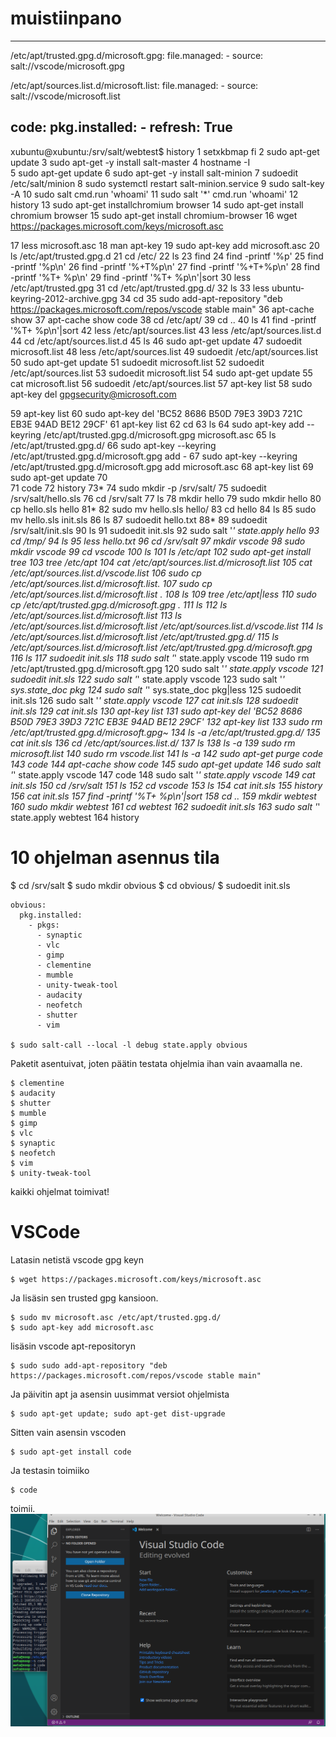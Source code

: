 # muistiinpano    

  ----
/etc/apt/trusted.gpg.d/microsoft.gpg:
  file.managed:
    - source: salt://vscode/microsoft.gpg

/etc/apt/sources.list.d/microsoft.list:
  file.managed:
    - source: salt://vscode/microsoft.list

code:
  pkg.installed:
    - refresh: True
  ----
    
    
   xubuntu@xubuntu:/srv/salt/webtest$ history
   1  setxkbmap fi
   2  sudo apt-get update
   3  sudo apt-get -y install salt-master
   4  hostname -I   
   5  sudo apt-get update
   6  sudo apt-get -y install salt-minion
   7  sudoedit /etc/salt/minion
   8  sudo systemctl restart salt-minion.service
   9  sudo salt-key -A
   10  sudo salt 
cmd.run
 'whoami'
   11  sudo salt '*' 
cmd.run
 'whoami'
   12  history
   13  sudo apt-get installchromium browser
   14  sudo apt-get install chromium browser
   15  sudo apt-get install chromium-browser
   16  wget 
https://packages.microsoft.com/keys/microsoft.asc

   17  less microsoft.asc 
   18  man apt-key
   19  sudo apt-key add microsoft.asc 
   20  ls /etc/apt/trusted.gpg.d
   21  cd /etc/
   22  ls
   23  find
   24  find -printf '%p'
   25  find -printf '%p\n'
   26  find -printf '%+T%p\n'
   27  find -printf '%+T+%p\n'
   28  find -printf '%T+ %p\n'
   29  find -printf '%T+ %p\n'|sort
   30  less /etc/apt/trusted.gpg
   31  cd /etc/apt/trusted.gpg.d/
   32  ls
   33  less ubuntu-keyring-2012-archive.gpg 
   34  cd
   35  sudo add-apt-repository "deb 
https://packages.microsoft.com/repos/vscode
 stable main"
   36  apt-cache show
   37  apt-cache show code
   38  cd /etc/apt/
   39  cd ..
   40  ls
   41  find -printf '%T+ %p\n'|sort
   42  less /etc/apt/sources.list
   43  less /etc/apt/sources.list.d
   44  cd /etc/apt/sources.list.d
   45  ls
   46  sudo apt-get update
   47  sudoedit microsoft.list
   48  less /etc/apt/sources.list
   49  sudoedit /etc/apt/sources.list
   50  sudo apt-get update
   51  sudoedit microsoft.list
   52  sudoedit /etc/apt/sources.list
   53  sudoedit microsoft.list
   54  sudo apt-get update
   55  cat microsoft.list 
   56  sudoedit /etc/apt/sources.list
   57  apt-key list
   58  sudo apt-key del 
gpgsecurity@microsoft.com

   59  apt-key list
   60  sudo apt-key del 'BC52 8686 B50D 79E3 39D3  721C EB3E 94AD BE12 29CF'
   61  apt-key list
   62  cd
   63  ls
   64  sudo apt-key add --keyring /etc/apt/trusted.gpg.d/microsoft.gpg microsoft.asc
   65  ls /etc/apt/trusted.gpg.d/
   66  sudo apt-key --keyring /etc/apt/trusted.gpg.d/microsoft.gpg add -
   67  sudo apt-key --keyring /etc/apt/trusted.gpg.d/microsoft.gpg add microsoft.asc
   68  apt-key list
   69  sudo apt-get update
   70  
   71  code
   72  history
   73* 
   74  sudo mkdir -p /srv/salt/
   75  sudoedit /srv/salt/hello.sls
   76  cd /srv/salt
   77  ls
   78  mkdir hello
   79  sudo mkdir hello
   80  cp hello.sls hello
   81* 
   82  sudo mv hello.sls hello/
   83  cd hello
   84  ls
   85  sudo mv hello.sls init.sls
   86  ls
   87  sudoedit hello.txt
   88* 
   89  sudoedit /srv/salt/init.sls
   90  ls
   91  sudoedit init.sls
   92  sudo salt '*' state.apply hello
   93  cd /tmp/
   94  ls
   95  less hello.txt 
   96  cd /srv/salt
   97  mkdir vscode
   98  sudo mkdir vscode
   99  cd vscode
  100  ls
  101  ls /etc/apt
  102  sudo apt-get install tree
  103  tree /etc/apt
  104  cat /etc/apt/sources.list.d/microsoft.list 
  105  cat /etc/apt/sources.list.d/vscode.list 
  106  sudo cp /etc/apt/sources.list.d/microsoft.list. 
  107  sudo cp /etc/apt/sources.list.d/microsoft.list .
  108  ls
  109  tree /etc/apt|less
  110  sudo cp /etc/apt/trusted.gpg.d/microsoft.gpg .
  111  ls
  112  ls /etc/apt/sources.list.d/microsoft.list 
  113  ls /etc/apt/sources.list.d/microsoft.list /etc/apt/sources.list.d/vscode.list 
  114  ls /etc/apt/sources.list.d/microsoft.list  /etc/apt/trusted.gpg.d/ 
  115  ls /etc/apt/sources.list.d/microsoft.list  /etc/apt/trusted.gpg.d/microsoft.gpg
  116  ls
  117  sudoedit init.sls
  118  sudo salt '*' state.apply vscode
  119  sudo rm /etc/apt/trusted.gpg.d/microsoft.gpg
  120  sudo salt '*' state.apply vscode
  121  sudoedit init.sls
  122  sudo salt '*' state.apply vscode
  123  sudo salt '*' sys.state_doc pkg
  124  sudo salt '*' sys.state_doc pkg|less
  125  sudoedit init.sls
  126  sudo salt '*' state.apply vscode
  127  cat init.sls
  128  sudoedit init.sls
  129  cat init.sls
  130  apt-key list
  131  sudo apt-key del 'BC52 8686 B50D 79E3 39D3  721C EB3E 94AD BE12 29CF'
  132  apt-key list
  133  sudo rm /etc/apt/trusted.gpg.d/microsoft.gpg~ 
  134  ls -a /etc/apt/trusted.gpg.d/
  135  cat init.sls
  136  cd /etc/apt/sources.list.d/
  137  ls
  138  ls -a
  139  sudo rm microsoft.list 
  140  sudo rm vscode.list 
  141  ls -a
  142  sudo apt-get purge code
  143  code
  144  apt-cache show code
  145  sudo apt-get update
  146  sudo salt '*' state.apply vscode
  147  code
  148  sudo salt '*' state.apply vscode
  149  cat init.sls
  150  cd /srv/salt
  151  ls
  152  cd vscode
  153  ls
  154  cat init.sls
  155  history
  156  cat init.sls
  157  find -printf '%T+ %p\n'|sort
  158  cd ..
  159  mkdir webtest
  160  sudo mkdir webtest
  161  cd webtest
  162  sudoedit init.sls
  163  sudo salt '*' state.apply webtest
  164  history
    
# 10 ohjelman asennus tila

  $ cd /srv/salt
  $ sudo mkdir obvious
  $ cd obvious/
  $ sudoedit init.sls


    obvious:
      pkg.installed:
        - pkgs:
          - synaptic
          - vlc
          - gimp
          - clementine
          - mumble
          - unity-tweak-tool
          - audacity
          - neofetch
          - shutter
          - vim          

    $ sudo salt-call --local -l debug state.apply obvious
Paketit asentuivat, joten päätin testata ohjelmia ihan vain avaamalla ne.

    $ clementine
    $ audacity
    $ shutter
    $ mumble
    $ gimp
    $ vlc
    $ synaptic
    $ neofetch
    $ vim
    $ unity-tweak-tool
kaikki ohjelmat toimivat!

# VSCode
Latasin netistä vscode gpg keyn

    $ wget https://packages.microsoft.com/keys/microsoft.asc
Ja lisäsin sen trusted gpg kansioon.

    $ sudo mv microsoft.asc /etc/apt/trusted.gpg.d/
    $ sudo apt-key add microsoft.asc
lisäsin vscode apt-repositoryn 

    $ sudo sudo add-apt-repository "deb https://packages.microsoft.com/repos/vscode stable main"
Ja päivitin apt ja asensin uusimmat versiot ohjelmista

    $ sudo apt-get update; sudo apt-get dist-upgrade
Sitten vain asensin vscoden
    
    $ sudo apt-get install code
Ja testasin toimiiko
    
    $ code
toimii.
![vscode](vscode.png "vscode")

